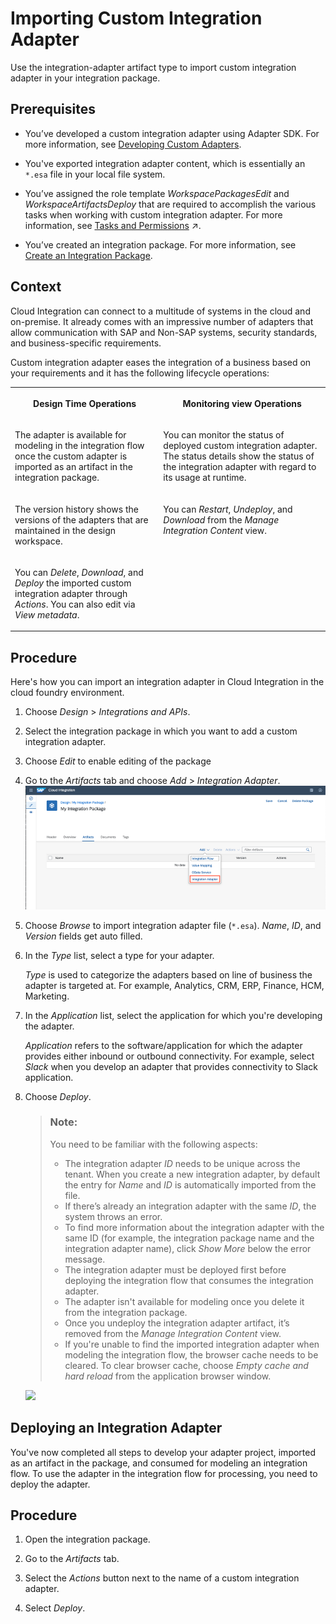 <!-- loio482286e544014098874fde0da4bcca2c -->

# Importing Custom Integration Adapter

Use the integration-adapter artifact type to import custom integration adapter in your integration package.



<a name="loio482286e544014098874fde0da4bcca2c__prereq_udy_xlk_mmb"/>

## Prerequisites

-   You’ve developed a custom integration adapter using Adapter SDK. For more information, see [Developing Custom Adapters](developing-custom-adapters-7392cc4.md).

-   You've exported integration adapter content, which is essentially an `*.esa` file in your local file system.

-   You’ve assigned the role template *WorkspacePackagesEdit* and *WorkspaceArtifactsDeploy* that are required to accomplish the various tasks when working with custom integration adapter. For more information, see [Tasks and Permissions](https://help.sap.com/viewer/368c481cd6954bdfa5d0435479fd4eaf/IAT/en-US/556d5575d4b0483e85d4f3251f21d0ec.html "") :arrow_upper_right:.

-   You’ve created an integration package. For more information, see [Create an Integration Package](https://help.sap.com/viewer/368c481cd6954bdfa5d0435479fd4eaf/Cloud/en-US/748968a0f43d442f98d93a9a197cdbd2.html).




## Context

Cloud Integration can connect to a multitude of systems in the cloud and on-premise. It already comes with an impressive number of adapters that allow communication with SAP and Non-SAP systems, security standards, and business-specific requirements.

Custom integration adapter eases the integration of a business based on your requirements and it has the following lifecycle operations:


<table>
<tr>
<th valign="top">

Design Time Operations

</th>
<th valign="top">

Monitoring view Operations

</th>
</tr>
<tr>
<td valign="top">

The adapter is available for modeling in the integration flow once the custom adapter is imported as an artifact in the integration package.

</td>
<td valign="top">

You can monitor the status of deployed custom integration adapter. The status details show the status of the integration adapter with regard to its usage at runtime.

</td>
</tr>
<tr>
<td valign="top">

The version history shows the versions of the adapters that are maintained in the design workspace.

</td>
<td valign="top">

You can *Restart*, *Undeploy*, and *Download* from the *Manage Integration Content* view.

</td>
</tr>
<tr>
<td valign="top">

You can *Delete*, *Download*, and *Deploy* the imported custom integration adapter through *Actions*. You can also edit via *View metadata*.

</td>
<td valign="top">

 

</td>
</tr>
</table>



## Procedure

Here's how you can import an integration adapter in Cloud Integration in the cloud foundry environment.

1.  Choose *Design* \> *Integrations and APIs*.

2.  Select the integration package in which you want to add a custom integration adapter.

3.  Choose *Edit* to enable editing of the package

4.  Go to the *Artifacts* tab and choose *Add* \> *Integration Adapter*.![](images/Integration_adapter_12d32ac.png)

5.  Choose *Browse* to import integration adapter file \(`*.esa`\). *Name*, *ID*, and *Version* fields get auto filled.

6.  In the *Type* list, select a type for your adapter.

    *Type* is used to categorize the adapters based on line of business the adapter is targeted at. For example, Analytics, CRM, ERP, Finance, HCM, Marketing.

7.  In the *Application* list, select the application for which you're developing the adapter.

    *Application* refers to the software/application for which the adapter provides either inbound or outbound connectivity. For example, select *Slack* when you develop an adapter that provides connectivity to Slack application.

8.  Choose *Deploy*.

    > ### Note:  
    > You need to be familiar with the following aspects:
    > 
    > -   The integration adapter *ID* needs to be unique across the tenant. When you create a new integration adapter, by default the entry for *Name* and *ID* is automatically imported from the file.
    > -   If there’s already an integration adapter with the same *ID*, the system throws an error.
    > -   To find more information about the integration adapter with the same ID \(for example, the integration package name and the integration adapter name\), click *Show More* below the error message.
    > -   The integration adapter must be deployed first before deploying the integration flow that consumes the integration adapter.
    > -   The adapter isn't available for modeling once you delete it from the integration package.
    > -   Once you undeploy the integration adapter artifact, it’s removed from the *Manage Integration Content* view.
    > -   If you're unable to find the imported integration adapter when modeling the integration flow, the browser cache needs to be cleared. To clear browser cache, choose *Empty cache and hard reload* from the application browser window.

    ![](images/Intgration_Adapter_Gif_8c62f93.gif)


<a name="task_cbw_j13_4mb"/>

<!-- task\_cbw\_j13\_4mb -->

## Deploying an Integration Adapter

You've now completed all steps to develop your adapter project, imported as an artifact in the package, and consumed for modeling an integration flow. To use the adapter in the integration flow for processing, you need to deploy the adapter.



<a name="task_cbw_j13_4mb__steps_o14_ssg_qmb"/>

## Procedure

1.  Open the integration package.

2.  Go to the *Artifacts* tab.

3.  Select the *Actions* button next to the name of a custom integration adapter.

4.  Select *Deploy*.


